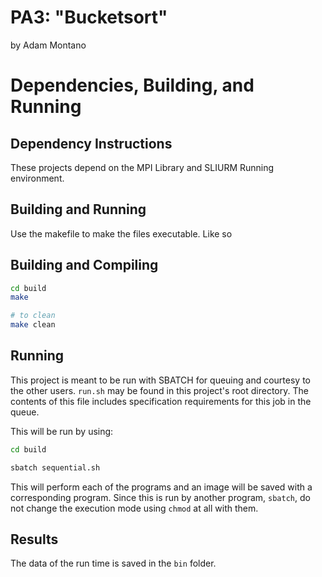 # PA3: "Bucketsort"
by Adam Montano

# Dependencies, Building, and Running

## Dependency Instructions
These projects depend on the MPI Library and SLIURM Running environment. 

## Building and Running
Use the makefile to make the files executable. Like so

## Building and Compiling
```bash
cd build
make

# to clean
make clean
```

## Running
This project is meant to be run with SBATCH for queuing and courtesy to the other users.
`run.sh` may be found in this project's root directory.
The contents of this file includes specification requirements for this job in the queue.

This will be run by using:
```bash
cd build

sbatch sequential.sh
```
This will perform each of the programs and an image will be saved with a corresponding program.
Since this is run by another program, `sbatch`, do not change the execution mode using `chmod` at all with them.

## Results
The data of the run time is saved in the `bin` folder.

